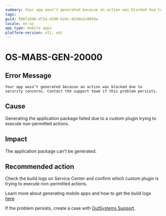 ```yaml
---
summary: Your app wasn’t generated because an action was blocked due to security concerns. Contact the support team if this problem persists.
tags:
guid: 9807a6d6-d714-4390-b24c-0240e2c0058a
locale: en-us
app_type: mobile apps
platform-version: o11, odc
---
```


# OS-MABS-GEN-20000

## Error Message

`Your app wasn’t generated because an action was blocked due to security concerns. Contact the support team if this problem persists.`

## Cause

Generating the application package failed due to a custom plugin trying to execute non-permitted actions.

## Impact

The application package can't be generated.

## Recommended action

Check the build logs on Service Center and confirm which custom plugin is trying to execute non-permitted actions.

Learn more about generating mobile apps and how to get the build logs [here](https://success.outsystems.com/Documentation/11/Delivering_Mobile_Apps/Generate_and_Distribute_Your_Mobile_App#download-mobile-app-build-logs).

If the problem persists, create a case with [OutSystems Support](https://www.outsystems.com/support/portal/open-support-case?ErrorCode=OS-MABS-GEN-20000).
